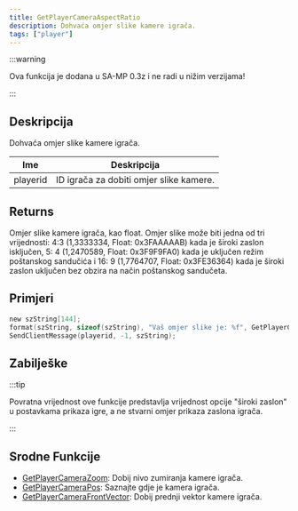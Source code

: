 ```yaml
---
title: GetPlayerCameraAspectRatio
description: Dohvaća omjer slike kamere igrača.
tags: ["player"]
---
```


:::warning

Ova funkcija je dodana u SA-MP 0.3z i ne radi u nižim verzijama!

:::

## Deskripcija

Dohvaća omjer slike kamere igrača.

| Ime      | Deskripcija                             |
| -------- | --------------------------------------- |
| playerid | ID igrača za dobiti omjer slike kamere. |

## Returns

Omjer slike kamere igrača, kao float. Omjer slike može biti jedna od tri vrijednosti: 4:3 (1,3333334, Float: 0x3FAAAAAB) kada je široki zaslon isključen, 5: 4 (1,2470589, Float: 0x3F9F9FA0) kada je uključen režim poštanskog sandučića i 16: 9 (1,7764707, Float: 0x3FE36364) kada je široki zaslon uključen bez obzira na način poštanskog sandučeta.

## Primjeri

```c
new szString[144];
format(szString, sizeof(szString), "Vaš omjer slike je: %f", GetPlayerCameraAspectRatio(playerid));
SendClientMessage(playerid, -1, szString);
```

## Zabilješke

:::tip

Povratna vrijednost ove funkcije predstavlja vrijednost opcije "široki zaslon" u postavkama prikaza igre, a ne stvarni omjer prikaza zaslona igrača.

:::

## Srodne Funkcije

- [GetPlayerCameraZoom](GetPlayerCameraZoom): Dobij nivo zumiranja kamere igrača.
- [GetPlayerCameraPos](GetPlayerCameraPos): Saznajte gdje je kamera igrača.
- [GetPlayerCameraFrontVector](GetPlayerVameraFrontVector): Dobij prednji vektor kamere igrača.
